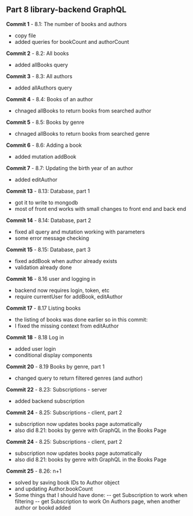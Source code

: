 ## Part 8 library-backend GraphQL

**Commit 1** - 8.1: The number of books and authors
- copy file
- added queries for bookCount and authorCount

**Commit 2** - 8.2: All books
- added allBooks query

**Commit 3** - 8.3: All authors
- added allAuthors query

**Commit 4** - 8.4: Books of an author
- chnaged allBooks to return books from searched author

**Commit 5** - 8.5: Books by genre
- chnaged allBooks to return books from searched genre

**Commit 6** - 8.6: Adding a book
- added mutation addBook

**Commit 7** - 8.7: Updating the birth year of an author
- added editAuthor
  
**Commit 13** - 8.13: Database, part 1
- got it to write to mongodb
- most of front end works with small changes to front end and back end
  
**Commit 14** - 8.14: Database, part 2
- fixed all query and mutation working with parameters
- some error message checking
  
**Commit 15** - 8.15: Database, part 3
- fixed addBook when author already exists
- validation already done
  
**Commit 16** - 8.16 user and logging in
- backend now requires login, token, etc
- require currentUser for addBook, editAuthor

**Commit 17** - 8.17 Listing books
- the listing of books was done earlier so in this commit:
- I fixed the missing context from editAuthor

**Commit 18** - 8.18 Log in
- added user login
- conditional display components

**Commit 20** - 8.19 Books by genre, part 1
  - changed query to return filtered genres (and author)

**Commit 22** - 8.23: Subscriptions - server
- added backend subscription

**Commit 24** - 8.25: Subscriptions - client, part 2
- subscription now updates books page automatically
- also did 8.21: books by genre with GraphQL  in the Books Page

**Commit 24** - 8.25: Subscriptions - client, part 2
- subscription now updates books page automatically
- also did 8.21: books by genre with GraphQL  in the Books Page

**Commit 25** - 8.26: n+1
- solved by saving book IDs to Author object
- and updating Author.bookCount
- Some things that I should have done:
 -- get Subscription to work when filtering 
 -- get Subscription to work On Authors page, when another author or bookd added 


